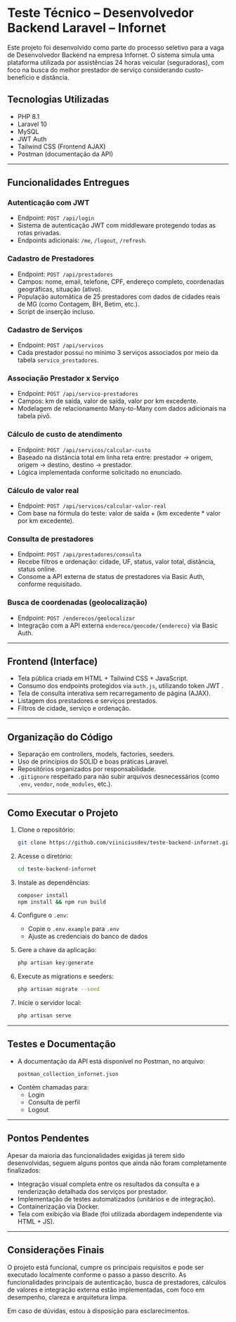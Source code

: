 
# Teste Técnico – Desenvolvedor Backend Laravel – Infornet

Este projeto foi desenvolvido como parte do processo seletivo para a vaga de Desenvolvedor Backend na empresa Infornet. O sistema simula uma plataforma utilizada por assistências 24 horas veicular (seguradoras), com foco na busca do melhor prestador de serviço considerando custo-benefício e distância.

## Tecnologias Utilizadas

- PHP 8.1
- Laravel 10
- MySQL
- JWT Auth
- Tailwind CSS (Frontend AJAX)
- Postman (documentação da API)

---

## Funcionalidades Entregues

### Autenticação com JWT
- Endpoint: `POST /api/login`
- Sistema de autenticação JWT com middleware protegendo todas as rotas privadas.
- Endpoints adicionais: `/me`, `/logout`, `/refresh`.

### Cadastro de Prestadores
- Endpoint: `POST /api/prestadores`
- Campos: nome, email, telefone, CPF, endereço completo, coordenadas geográficas, situação (ativo).
- População automática de 25 prestadores com dados de cidades reais de MG (como Contagem, BH, Betim, etc.).
- Script de inserção incluso.

### Cadastro de Serviços
- Endpoint: `POST /api/servicos`
- Cada prestador possui no mínimo 3 serviços associados por meio da tabela `servico_prestadores`.

### Associação Prestador x Serviço
- Endpoint: `POST /api/servico-prestadores`
- Campos: km de saída, valor de saída, valor por km excedente.
- Modelagem de relacionamento Many-to-Many com dados adicionais na tabela pivô.

### Cálculo de custo de atendimento
- Endpoint: `POST /api/servicos/calcular-custo`
- Baseado na distância total em linha reta entre: prestador → origem, origem → destino, destino → prestador.
- Lógica implementada conforme solicitado no enunciado.

### Cálculo de valor real
- Endpoint: `POST /api/servicos/calcular-valor-real`
- Com base na fórmula do teste: valor de saída + (km excedente * valor por km excedente).

### Consulta de prestadores
- Endpoint: `POST /api/prestadores/consulta`
- Recebe filtros e ordenação: cidade, UF, status, valor total, distância, status online.
- Consome a API externa de status de prestadores via Basic Auth, conforme requisitado.

### Busca de coordenadas (geolocalização)
- Endpoint: `POST /enderecos/geolocalizar`
- Integração com a API externa `endereco/geocode/{endereco}` via Basic Auth.

---

## Frontend (Interface)

- Tela pública criada em HTML + Tailwind CSS + JavaScript.
- Consumo dos endpoints protegidos via `auth.js`, utilizando token JWT .
- Tela de consulta interativa sem recarregamento de página (AJAX).
- Listagem dos prestadores e serviços prestados.
- Filtros de cidade, serviço e ordenação.

---

## Organização do Código

- Separação em controllers, models, factories, seeders.
- Uso de princípios do SOLID e boas práticas Laravel.
- Repositórios organizados por responsabilidade.
- `.gitignore` respeitado para não subir arquivos desnecessários (como `.env`, `vendor`, `node_modules`, etc.).

---

## Como Executar o Projeto

1. Clone o repositório:
   ```bash
   git clone https://github.com/viiniciusdev/teste-backend-infornet.git
   ```

2. Acesse o diretório:
   ```bash
   cd teste-backend-infornet
   ```

3. Instale as dependências:
   ```bash
   composer install
   npm install && npm run build
   ```

4. Configure o `.env`:
   - Copie o `.env.example` para `.env`
   - Ajuste as credenciais do banco de dados

5. Gere a chave da aplicação:
   ```bash
   php artisan key:generate
   ```

6. Execute as migrations e seeders:
   ```bash
   php artisan migrate --seed
   ```

7. Inicie o servidor local:
   ```bash
   php artisan serve
   ```

---

## Testes e Documentação

- A documentação da API está disponível no Postman, no arquivo:
  ```
  postman_collection_infornet.json
- Contém chamadas para:
  - Login
  - Consulta de perfil
  - Logout

---

## Pontos Pendentes

Apesar da maioria das funcionalidades exigidas já terem sido desenvolvidas, seguem alguns pontos que ainda não foram completamente finalizados:

- Integração visual completa entre os resultados da consulta e a renderização detalhada dos serviços por prestador.
- Implementação de testes automatizados (unitários e de integração).
- Containerização via Docker.
- Tela com exibição via Blade (foi utilizada abordagem independente via HTML + JS).

---

## Considerações Finais

O projeto está funcional, cumpre os principais requisitos e pode ser executado localmente conforme o passo a passo descrito. As funcionalidades principais de autenticação, busca de prestadores, cálculos de valores e integração externa estão implementadas, com foco em desempenho, clareza e arquitetura limpa.

Em caso de dúvidas, estou à disposição para esclarecimentos.

